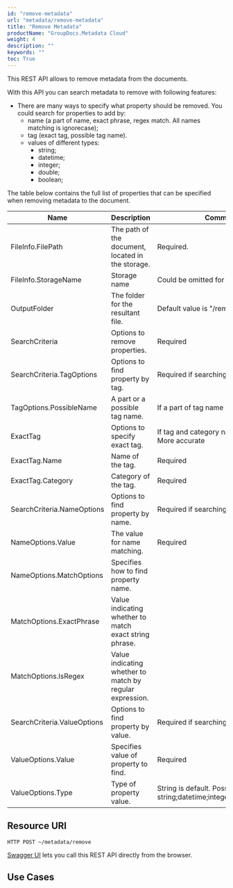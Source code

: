 ```yaml
---
id: "remove-metadata"
url: "metadata/remove-metadata"
title: "Remove Metadata"
productName: "GroupDocs.Metadata Cloud"
weight: 4
description: ""
keywords: ""
toc: True
---
```


This REST API allows to remove metadata from the documents.

With this API you can search metadata to remove with following features:

* There are many ways to specify what property should be removed. You could search for properties to add by:
  * name (a part of name, exact phrase, regex match. All names matching is ignorecase);
  * tag (exact tag, possible tag name).
  * values of different types:
    * string;
    * datetime;
    * integer;
    * double;
    * boolean;

The table below contains the full list of properties that can be specified when removing metadata to the document.

|Name|Description|Comment
|---|---|---
|FileInfo.FilePath|The path of the document, located in the storage. |Required.
|FileInfo.StorageName|Storage name|Could be omitted for default storage.
|OutputFolder|The folder for the resultant file.|Default value is "/remove_metadata"
|SearchCriteria|Options to remove properties.|Required
|SearchCriteria.TagOptions|Options to find property by tag.|Required if searching by tag
|TagOptions.PossibleName|A part or a possible tag name.|If a part of tag name is known
|ExactTag|Options to specify exact tag.|If tag and category name is known. More accurate
|ExactTag.Name|Name of the tag.|Required
|ExactTag.Category|Category of the tag.|Required
|SearchCriteria.NameOptions|Options to find property by name.|Required if searching by name
|NameOptions.Value|The value for name matching.|Required
|NameOptions.MatchOptions|Specifies how to find property name.|
|MatchOptions.ExactPhrase|Value indicating whether to match exact string phrase.|
|MatchOptions.IsRegex|Value indicating whether to match by regular expression.|
|SearchCriteria.ValueOptions|Options to find property by value.|Required if searching by value
|ValueOptions.Value|Specifies value of property to find.|Required
|ValueOptions.Type|Type of property value.|String is default. Possible types: string;datetime;integer;double;boolean.

## Resource URI

```html
HTTP POST ~/metadata/remove
```

[Swagger UI](https://apireference.groupdocs.cloud/metadata/#/Metadata/Remove) lets you call this REST API directly from the browser.  

## Use Cases
